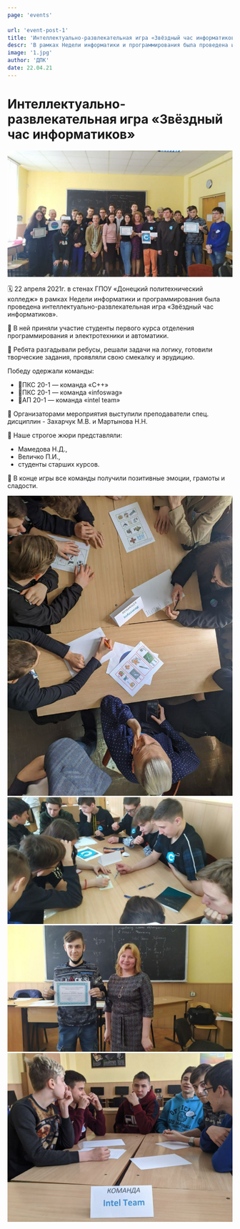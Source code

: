 ```yaml
---
page: 'events'

url: 'event-post-1'
title: 'Интеллектуально-развлекательная игра «Звёздный час информатиков»'
descr: 'В рамках Недели информатики и программирования была проведена интеллектуально-развлекательная игра «Звёздный час информатиков»'
image: '1.jpg'
author: 'ДПК'
date: 22.04.21
---
```


# Интеллектуально-развлекательная игра «Звёздный час информатиков»

![Фото со студентами](1.jpg)

🗓 22 апреля 2021г. в стенах ГПОУ «Донецкий политехнический колледж» в рамках Недели информатики и программирования была проведена интеллектуально-развлекательная игра «Звёздный час информатиков».

📝 В ней приняли участие студенты первого курса отделения программирования и электротехники и автоматики.

💬 Ребята разгадывали ребусы, решали задачи на логику, готовили творческие задания, проявляли свою смекалку и эрудицию.

Победу одержали команды:

- 🥇ПКС 20-1 — команда «С++»
- 🥈ПКС 20-1 — команда «infoswag»
- 🥉АП 20-1 — команда «intel team»

👥 Организаторами мероприятия выступили преподаватели спец. дисциплин - Захарчук М.В. и Мартынова Н.Н.

👥 Наше строгое жюри представляли:

- Мамедова Н.Д.,
- Величко П.И.,
- студенты старших курсов.

🎁 В конце игры все команды получили позитивные эмоции, грамоты и сладости.

![Фото со студентами](2.jpg)
![Фото со студентами](3.jpg)
![Фото со студентами](4.jpg)
![Фото со студентами](5.jpg)
